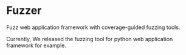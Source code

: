 # Fuzzer

Fuzz web application framework with coverage-guided fuzzing tools.

Currently, We released the fuzzing tool for python web application framework for example.
